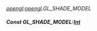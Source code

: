 _[opengl](../../modules/opengl/opengl-module.md):[opengl](../../modules/opengl/opengl-module.md).GL\_SHADE\_MODEL_
##### Const GL\_SHADE\_MODEL:[Int](../../modules/wonkey/wonkey-types-int.md)
